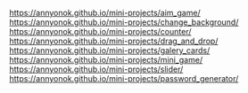 https://annyonok.github.io/mini-projects/aim_game/ <br>
https://annyonok.github.io/mini-projects/change_background/ <br>
https://annyonok.github.io/mini-projects/counter/ <br>
https://annyonok.github.io/mini-projects/drag_and_drop/ <br>
https://annyonok.github.io/mini-projects/galery_cards/ <br>
https://annyonok.github.io/mini-projects/mini_game/ <br>
https://annyonok.github.io/mini-projects/slider/ <br>
https://annyonok.github.io/mini-projects/password_generator/ <br>
